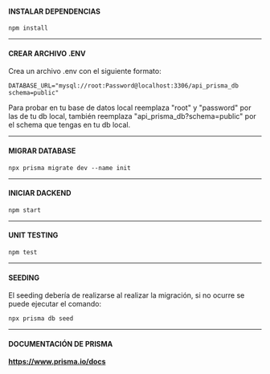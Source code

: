 
#### INSTALAR DEPENDENCIAS 

``` 
npm install
```

---

#### CREAR ARCHIVO .ENV

Crea un archivo .env con el siguiente formato: <br>

``` 
DATABASE_URL="mysql://root:Password@localhost:3306/api_prisma_db schema=public" 
```

Para probar en tu base de datos local reemplaza "root" y "password" por las de tu db local, también reemplaza "api_prisma_db?schema=public" por el schema que tengas en tu db local.

---

#### MIGRAR DATABASE

```
npx prisma migrate dev --name init 
```

---

#### INICIAR DACKEND

```
npm start 
```

---

#### UNIT TESTING
```
npm test
```

---
#### SEEDING 
El seeding debería de realizarse al realizar la migración, si no ocurre se puede ejecutar el comando: <br>

``` 
npx prisma db seed
```

---

#### DOCUMENTACIÓN DE PRISMA
**https://www.prisma.io/docs**
